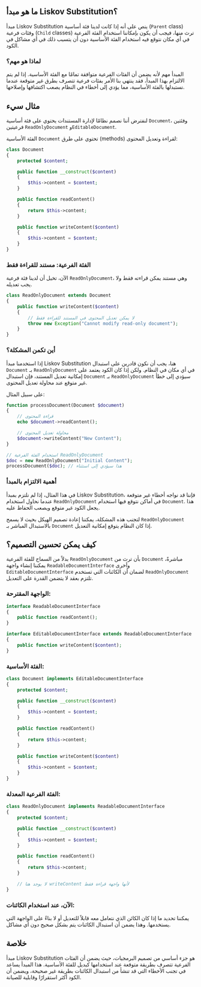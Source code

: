 
## ما هو مبدأ Liskov Substitution؟

مبدأ Liskov Substitution ينص على أنه إذا كانت لدينا فئة أساسية (`Parent` class) وفئات فرعية (`Child` classes) ترث منها، فيجب أن يكون بإمكاننا استخدام الفئة الفرعية في أي مكان نتوقع فيه استخدام الفئة الأساسية دون أن يتسبب ذلك في أي مشاكل في الكود.

### لماذا هو مهم؟

المبدأ مهم لأنه يضمن أن الفئات الفرعية متوافقة تمامًا مع الفئة الأساسية. إذا لم يتم الالتزام بهذا المبدأ، فقد ينتهي بنا الأمر بفئات فرعية تتصرف بطرق غير متوقعة عندما نستبدلها بالفئة الأساسية، مما يؤدي إلى أخطاء في النظام يصعب اكتشافها وإصلاحها.

## مثال سيء

لنفترض أننا نصمم نظامًا لإدارة المستندات يحتوي على فئة أساسية `Document`، وفئتين فرعيتين `ReadOnlyDocument` و`EditableDocument`. 

الفئة الأساسية `Document` تحتوي على طرق (methods) لقراءة وتعديل المحتوى:

```php
class Document
{
    protected $content;

    public function __construct($content)
    {
        $this->content = $content;
    }

    public function readContent()
    {
        return $this->content;
    }

    public function writeContent($content)
    {
        $this->content = $content;
    }
}
```

### الفئة الفرعية: مستند للقراءة فقط

الآن، تخيل أن لدينا فئة فرعية `ReadOnlyDocument`، وهي مستند يمكن قراءته فقط ولا يجب تعديله.

```php
class ReadOnlyDocument extends Document
{
    public function writeContent($content)
    {
        // لا يمكن تعديل المحتوى في المستند للقراءة فقط
        throw new Exception("Cannot modify read-only document");
    }
}
```

### أين تكمن المشكلة؟

إذا استخدمنا مبدأ Liskov Substitution هنا، يجب أن نكون قادرين على استبدال `Document` بـ `ReadOnlyDocument` في أي مكان في النظام. ولكن إذا كان الكود يعتمد على إمكانية تعديل المستند، فإن استبدال `Document` بـ `ReadOnlyDocument` سيؤدي إلى خطأ غير متوقع عند محاولة تعديل المحتوى.

على سبيل المثال:

```php
function processDocument(Document $document)
{
    // قراءة المحتوى
    echo $document->readContent();

    // محاولة تعديل المحتوى
    $document->writeContent("New Content");
}

// استخدام الفئة الفرعية ReadOnlyDocument
$doc = new ReadOnlyDocument("Initial Content");
processDocument($doc); // هذا سيؤدي إلى استثناء
```

### أهمية الالتزام بالمبدأ

في هذا المثال، إذا لم نلتزم بمبدأ Liskov Substitution، فإننا قد نواجه أخطاء غير متوقعة عندما نحاول استخدام `ReadOnlyDocument` في أماكن نتوقع فيها استخدام `Document`. هذا يجعل الكود غير متوقع ويصعب الحفاظ عليه.

لتجنب هذه المشكلة، يمكننا إعادة تصميم الهيكل بحيث لا يسمح `ReadOnlyDocument` بالاستبدال المباشر بـ `Document` إذا كان النظام يتوقع إمكانية التعديل.

## كيف يمكن تحسين التصميم؟

بدلاً من السماح للفئة الفرعية `ReadOnlyDocument` بأن ترث من `Document` مباشرةً، يمكننا إنشاء واجهة `ReadableDocumentInterface` وأخرى `EditableDocumentInterface` لضمان أن الكائنات التي تستخدم `ReadOnlyDocument` تلتزم بعقد لا يتضمن القدرة على التعديل.

### الواجهة المقترحة:

```php
interface ReadableDocumentInterface
{
    public function readContent();
}

interface EditableDocumentInterface extends ReadableDocumentInterface
{
    public function writeContent($content);
}
```

### الفئة الأساسية:

```php
class Document implements EditableDocumentInterface
{
    protected $content;

    public function __construct($content)
    {
        $this->content = $content;
    }

    public function readContent()
    {
        return $this->content;
    }

    public function writeContent($content)
    {
        $this->content = $content;
    }
}
```

### الفئة الفرعية المعدلة:

```php
class ReadOnlyDocument implements ReadableDocumentInterface
{
    protected $content;

    public function __construct($content)
    {
        $this->content = $content;
    }

    public function readContent()
    {
        return $this->content;
    }

    // لا يوجد هنا writeContent لأنها واجهة قراءة فقط
}
```

### الآن، عند استخدام الكائنات:

يمكننا تحديد ما إذا كان الكائن الذي نتعامل معه قابلاً للتعديل أو لا بناءً على الواجهة التي يستخدمها. وهذا يضمن أن استبدال الكائنات يتم بشكل صحيح دون أي مشاكل.

## خلاصة

مبدأ Liskov Substitution هو جزء أساسي من تصميم البرمجيات، حيث يضمن أن الفئات الفرعية تتصرف بطريقة متوقعة عند استخدامها كبديل للفئة الأساسية. هذا المبدأ يساعد في تجنب الأخطاء التي قد تنشأ من استبدال الكائنات بطريقة غير صحيحة، ويضمن أن الكود أكثر استقرارًا وقابلية للصيانة.
